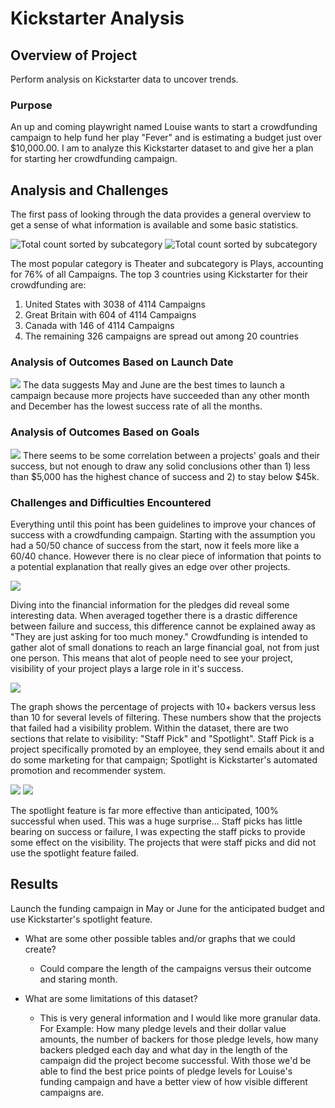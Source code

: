 # Kickstarter Analysis


## Overview of Project
Perform analysis on Kickstarter data to uncover trends.

### Purpose
An up and coming playwright named Louise wants to start a crowdfunding campaign to help fund her play "Fever" and is estimating a budget just over $10,000.00. I am to analyze this Kickstarter dataset to and give her a plan for starting her crowdfunding campaign.


## Analysis and Challenges
The first pass of looking through the data provides a general overview to get a sense of what information is available and some basic statistics.


![Total count sorted by subcategory](./parent_category_outcomes.png)   ![Total count sorted by subcategory](./subcategory_outcomes.png)

The most popular category is Theater and subcategory is Plays, accounting for 76% of all Campaigns.
The top 3 countries using Kickstarter for their crowdfunding are:
  1) United States with 3038 of 4114 Campaigns
  2) Great Britain with 604 of 4114 Campaigns
  3) Canada with 146 of 4114 Campaigns
  4) The remaining 326 campaigns are spread out among 20 countries



### Analysis of Outcomes Based on Launch Date
![](./theater_outcomes_vs_launch.png)
The data suggests May and June are the best times to launch a campaign because more projects have succeeded than any other month and December has the lowest success rate of all the months.



### Analysis of Outcomes Based on Goals
![](./Outcomes_vs_Goals.png)
There seems to be some correlation between a projects' goals and their success, but not enough to draw any solid conclusions other than 1) less than $5,000 has the highest chance of success and 2) to stay below $45k.




### Challenges and Difficulties Encountered

Everything until this point has been guidelines to improve your chances of success with a crowdfunding campaign. Starting with the assumption you had a 50/50 chance of success from the start, now it feels more like a 60/40 chance. However there is no clear piece of information that points to a potential explanation that really gives an edge over other projects.

![](./pledge_metrics_for_US_plays.png)

Diving into the financial information for the pledges did reveal some interesting data. When averaged together there is a drastic difference between failure and success, this difference cannot be explained away as "They are just asking for too much money." Crowdfunding is intended to gather alot of small donations to reach an large financial goal, not from just one person. This means that alot of people need to see your project, visibility of your project plays a large role in it's success.

![](./Outcomes%20with%20Backers.png) 

The graph shows the percentage of projects with 10+ backers versus less than 10 for several levels of filtering. These numbers show that the projects that failed had a visibility problem. Within the dataset, there are two sections that relate to visibility: "Staff Pick" and "Spotlight". Staff Pick is a project specifically promoted by an employee, they send emails about it and do some marketing for that campaign; Spotlight is Kickstarter's automated promotion and recommender system.

![](./staff_pick.png)
![](./spotlight_outcomes.png)

The spotlight feature is far more effective than anticipated, 100% successful when used. This was a huge surprise... Staff picks has little bearing on success or failure, I was expecting the staff picks to provide some effect on the visibility. The projects that were staff picks and did not use the spotlight feature failed.


## Results

Launch the funding campaign in May or June for the anticipated budget and use Kickstarter's spotlight feature.

- What are some other possible tables and/or graphs that we could create?
  - Could compare the length of the campaigns versus their outcome and staring month.

- What are some limitations of this dataset? 
  - This is very general information and I would like more granular data. For Example: How many pledge levels and their dollar value amounts, the number of backers for those pledge levels, how many backers pledged each day and what day in the length of the campaign did the project become successful. With those we'd be able to find the best price points of pledge levels for Louise's funding campaign and have a better view of how visible different campaigns are.
